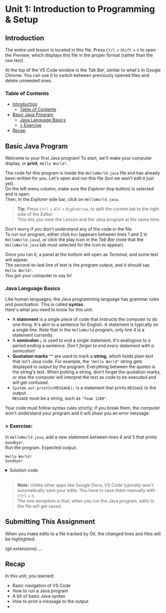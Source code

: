 # Unit 1: Introduction to Programming & Setup

## Introduction
The entire unit lesson is located in this file.
Press `Ctrl` + `Shift` + `V` to open the *Preview*, which displays this file in the proper format (rather than the raw text).

<!---
If you see this sentence, you are not in Preview mode.
-->

At the top of the VS Code window is the *Tab Bar*, similar to what's in Google Chrome. You can use it to switch between previously opened files and delete unneeded ones.

### Table of Contents
- [Introduction](#introduction)
    - [Table of Contents](#table-of-contents)
- [Basic Java Program](#basic-java-program)
    - [Java Language Basics](#java-language-basics)
    - [> Exercise](#-exercise)
- [Recap](#recap)

## Basic Java Program
Welcome to your first Java program!
To start, we'll make your computer display, or **print**, `Hello World!`.

The code for this program is inside the `HelloWorld.java` file and has already been written for you. Let's open and run this file (but we won't edit it just yet). \
On the left menu column, make sure the *Explorer* (top button) is selected and is open. \
Then, in the *Explorer* side bar, click on `HelloWorld.java`.

> **Tip:** Press `Ctrl` + `Alt` + `RightArrow`, to split the current tab to the right side of the *Editor*. \
> This lets you view the Lesson and the Java program at the same time.

Don't worry if you don't understand any of the code in the file. \
To run our program, either click `Run` (appears between lines 1 and 2 in `HelloWorld.java`), or click the play icon in the *Tab Bar* (note that the `HelloWorld.java` tab must selected for the icon to appear).

Once you run it, a panel at the bottom will open as *Terminal*, and some text will appear. \
The second-to-last line of text is the program output, and it should say `Hello World!`. \
You got your computer to say hi!

### Java Language Basics
Like human languages, the Java programming language has grammar rules and punctuation. This is called **syntax**. \
Here's what you need to know for this unit:

- A **statement** is a single piece of code that instructs the computer to do one thing. It's akin to a sentence for English. A statement is typically on a single line. Note that in the `HelloWorld` program, only line 4 is a statement currently.
- A **semicolon `;`** is used to end a single statement. It's analogous to a period ending a sentence. *Don't forget to end every statement with a semicolon!*
- **Quotation marks `""`** are used to mark a **string**, which holds plain text that isn't Java code. For example, the `"Hello World"` string gets displayed to output by the program. Everything between the quotes is the string's text. When putting a string, don't forget the quotation marks, or else the computer will interpret the text as code to be executed and will get confused.
- `System.out.println(MESSAGE);` is a statement that prints `MESSAGE` to the output. \
`MESSAGE` must be a string, such as `"Team 1280"`.

Your code must follow syntax rules strictly; if you break them, the computer won't understand your program and it will show you an error message.

### > Exercise:
In `HelloWorld.java`, add a new statement between lines 4 and 5 that prints `Goodbye!`. \
Run the program. Expected output:
```
Hello World!
Goodbye!
```
<details><summary>Solution code</summary>

```java
class HelloWorld {
    public static void main(String[] args) {
        // Ignore everything above this line
        System.out.println("Hello World!");
        System.out.println("Goodbye!");
        // Ignore everything below this line
    }
}
```
</details>
<br>

> **Note:** Unlike other apps like Google Docs, VS Code *typically* won't automatically save your edits. You have to save them manually with `Ctrl` + `S`. \
> The one exception is that, when you run the Java program, edits to the file will get saved.

## Submitting This Assignment
When you make edits to a file tracked by Git, the changed lines and files will be highlighted.

(git extensions)
...

## Recap
In this unit, you learned:
- Basic navigation of VS Code
- How to run a Java program
- A bit of basic Java syntax
- How to print a message to the output
- 
